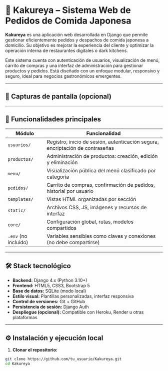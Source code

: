 # 🍣 Kakureya – Sistema Web de Pedidos de Comida Japonesa

**Kakureya** es una aplicación web desarrollada en Django que permite gestionar eficientemente pedidos y despachos de comida japonesa a domicilio. Su objetivo es mejorar la experiencia del cliente y optimizar la operación interna de restaurantes digitales o dark kitchens.

Este sistema cuenta con autenticación de usuarios, visualización de menú, carrito de compras y una interfaz de administración para gestionar productos y pedidos. Está diseñado con un enfoque modular, responsivo y seguro, ideal para negocios gastronómicos emergentes.

---

## 📸 Capturas de pantalla (opcional)

<!-- Puedes agregar imágenes si las tienes disponibles -->
<!-- 
<img src="assets/images/inicio.png" alt="Inicio"/>
<img src="assets/images/menu.png" alt="Menú"/>
<img src="assets/images/pedido.png" alt="Pedido"/>
<img src="assets/images/admin.png" alt="Administración"/>
-->

---

## 🚀 Funcionalidades principales

| Módulo                     | Funcionalidad                                                                 |
|----------------------------|-------------------------------------------------------------------------------|
| `usuarios/`                | Registro, inicio de sesión, autenticación segura, encriptación de contraseñas |
| `productos/`               | Administración de productos: creación, edición y eliminación                  |
| `menu/`                    | Visualización pública del menú clasificado por categoría                     |
| `pedidos/`                 | Carrito de compras, confirmación de pedidos, historial por usuario            |
| `templates/`               | Vistas HTML organizadas por sección                                          |
| `static/`                  | Archivos CSS, JS, imágenes y recursos de interfaz                             |
| `core/`                    | Configuración global, rutas, modelos compartidos                             |
| `.env` (no incluido)       | Variables sensibles como claves y conexiones (no debe compartirse)           |

---

## 🛠️ Stack tecnológico

- **Backend:** Django 4.x (Python 3.10+)
- **Frontend:** HTML5, CSS3, Bootstrap 5
- **Base de datos:** SQLite (modo local)
- **Estilo visual:** Plantillas personalizadas, interfaz responsiva
- **Control de versiones:** Git + GitHub
- **Persistencia de sesión:** Django Auth
- **Despliegue (opcional):** Compatible con Heroku, Render u otras plataformas

---

## ⚙️ Instalación y ejecución local

1. **Clonar el repositorio:**
```bash
git clone https://github.com/tu_usuario/Kakureya.git
cd Kakureya
